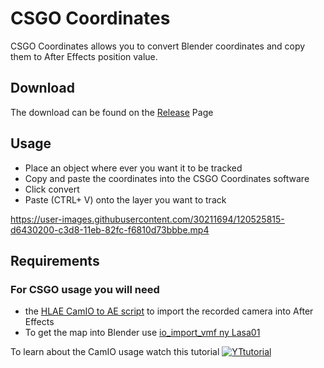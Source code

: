 # CSGO Coordinates

CSGO Coordinates allows you to convert Blender coordinates and copy them to After Effects position value.

## Download

The download can be found on the [Release](https://github.com/Devostated/CSGO-Coordinates/releases) Page

## Usage
* Place an object where ever you want it to be tracked
* Copy and paste the coordinates into the CSGO Coordinates software
* Click convert
* Paste (CTRL+ V) onto the layer you want to track

https://user-images.githubusercontent.com/30211694/120525815-d6430200-c3d8-11eb-82fc-f6810d73bbbe.mp4


## Requirements

### For CSGO usage you will need
* the [HLAE CamIO to AE script](https://github.com/xNWP/HLAE-CamIO-To-AE) to import the recorded camera into After Effects
* To get the map into Blender use [io_import_vmf ny Lasa01](https://github.com/lasa01/io_import_vmf)

To learn about the CamIO usage watch this tutorial
[![YTtutorial](https://user-images.githubusercontent.com/30211694/120524357-45b7f200-c3d7-11eb-9bf0-ee2bf1a03ad7.png)](https://youtu.be/1lrhszcRfCs)
